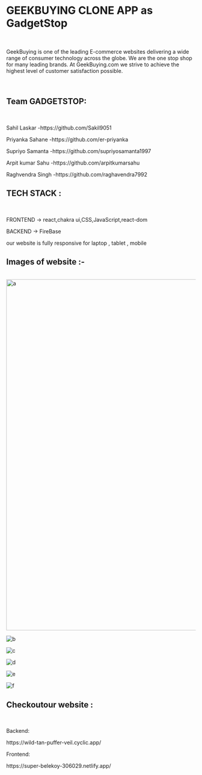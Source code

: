 <h1>GEEKBUYING CLONE APP as GadgetStop</h1>
</br>
<p>GeekBuying is one of the leading E-commerce websites delivering a wide range of consumer technology across the globe. We are the one stop shop for many leading brands. At GeekBuying.com we strive to achieve the highest level of customer satisfaction possible.</p>

</br>

<H2>Team GADGETSTOP:</H2>
</br>
<p>Sahil Laskar    -https://github.com/Sakil9051 </p>
<p>Priyanka Sahane   -https://github.com/er-priyanka</p>
<p>Supriyo Samanta  -https://github.com/supriyosamanta1997</p>
<p>Arpit kumar Sahu -https://github.com/arpitkumarsahu</p>
<p>Raghvendra Singh    -https://github.com/raghavendra7992</p>


<h2>TECH STACK :</h2>
</br>

<p>FRONTEND -> react,chakra ui,CSS,JavaScript,react-dom </p>
<p>BACKEND -> FireBase</p>

<p>our website is fully responsive for laptop , tablet , mobile </p>

<H2>Images of website :- </H2>

</br>

<img width="932" alt="a" src="https://user-images.githubusercontent.com/105920094/208587878-72052f7e-6eec-47e3-acbe-8e170762b4ef.png">

![b](https://user-images.githubusercontent.com/105920094/208586761-69de583d-30c0-4b94-a3df-2fb1dc12fcc4.png)

![c](https://user-images.githubusercontent.com/105920094/208587178-248114b0-7228-4dc5-9d18-a598a0ff423d.png)

![d](https://user-images.githubusercontent.com/105920094/208587203-0fc4919d-c061-4bd8-808c-c564c38c490e.png)

![e](https://user-images.githubusercontent.com/105920094/208587212-f6307b6d-cbf0-461a-a2cc-0095959c0cc9.png)

![f](https://user-images.githubusercontent.com/105920094/208587218-ce8c55bd-d61f-4af1-91d5-deea9f2ca743.png)


<h2>Checkoutour website :</h2>

</br>
<p>Backend:</p>
<p>https://wild-tan-puffer-veil.cyclic.app/</p>

<p>Frontend:</p>
<p>https://super-belekoy-306029.netlify.app/</p>



